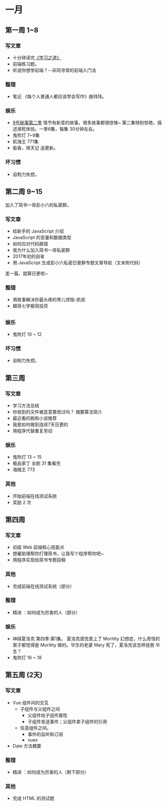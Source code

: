 # 一月
## 第一周 1~8
### 写文章
* 十分钟读完[《学习之道》](https://read.douban.com/ebook/27097677/)
* 前端练习题。
* 听说你想学前端？--非同寻常的前端入门法

### 整理
* 笔记 《每个人普通人都应该学会写作》曲玮玮。

### 娱乐
* [9号秘事第二季](http://www.le.com/ptv/vplay/24914417.html#vid=24914417) 情节有新意的故事。很多故事都很惊悚~ 第二集特别惊艳，描述濒死体验。一季6集，每集 30分钟左右。
* 鬼吹灯 7~9集
* 航海王 771集
* 偷香，择天记 追更新。

### 坏习惯
* 自制力失控。

## 第二周 9~15
加入了简书一哥彭小六的私密群。

### 写文章
* 给新手的 JavaScript 介绍
* JavaScript 的变量和数据类型
* 如何应对代码报错
* 我为什么加入简书一哥私密群
* 2017年初的自省
* 用 JavaScript 生成彭小六私密日更群专题文章导航（文末附代码）

差一篇，就算日更啦~

### 整理
* 用故事解决你最头疼的育儿烦恼-凯叔
* 跟简七学极简投资
##
### 娱乐
* 鬼吹灯 10 ~ 12

### 坏习惯
* 自制力失控。

## 第三周
### 写文章
* 学习方法总结
* 你收到的文件被恶意篡改过吗？ 摘要算法简介
* 最近看的剧和小说推荐
* 我是如何做到连续7天日更的
* 用程序代替重复劳动

### 娱乐
* 鬼吹灯 13 ~ 15
* 极品家丁 全剧 31 集看完
* 海贼王 773

### 其他
* 开始前端在线测试系统
* 奖励 2 次

## 第四周
### 写文章
* 初级 Web 前端核心技能点
* 想雇助理帮你打理简书，让我写个程序帮你吧~
* 用程序实现给简书专题投稿

### 其他
* 完成前端在线测试系统（部分）

### 整理
* 精进 ：如何成为厉害的人（部分）

### 娱乐
* 神探夏洛克 第四季:第1集。 夏洛克感觉患上了 Moritity 幻想症，什么奇怪的案子都觉得是 Moritity 做的。华生的老婆 Mary 死了，夏洛克该怎样拯救 华生？
* 鬼吹灯 16 ~ 18

## 第五周 (2天)
### 写文章
* Vue 组件间的交互
  * 子组件与父组件之间
    * 父组件给子组件属性
    * 子组件发送事件；父组件拿子组件的引用
  * 任意组件之间。
    * 事件的监听和订阅
    * vuex
* Date 方法概要

### 整理
* 精进 ：如何成为厉害的人（剩下部分）

### 其他
* 完成 HTML 的测试题
